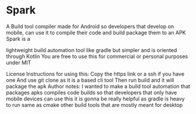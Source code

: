 # Spark
A Build tool compiler made for Android so developers that develop on mobile, can use it to compile their code and build package them to an APK Spark is a 

lightweight build automation tool like gradle but simpler and is oriented through Kotlin You are free to use this for commercial or personal purposes under MIT 

License Instructions for using this: Copy the https link or a ssh if you have one And use git clone as it is a based cli tool Then run build and it will package the apk
Author notes: I wanted to make a build tool automation that packages apks compiles code builds so that developers that only have mobile devices can use this it is gonna be really helpful as gradle is heavy to run same as cmake other build tools that are mostly meant for desktop
